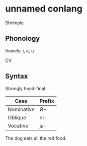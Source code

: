 # unnamed conlang

Shrimple

## Phonology

Vowels: i, a, u

CV

## Syntax

Strongly head-final

| Case       | Prefix |
|------------|--------|
| Nominative | Ø-     |
| Oblique    | ni-    |
| Vocative   | ja-    |

The dog eats all the red food.
